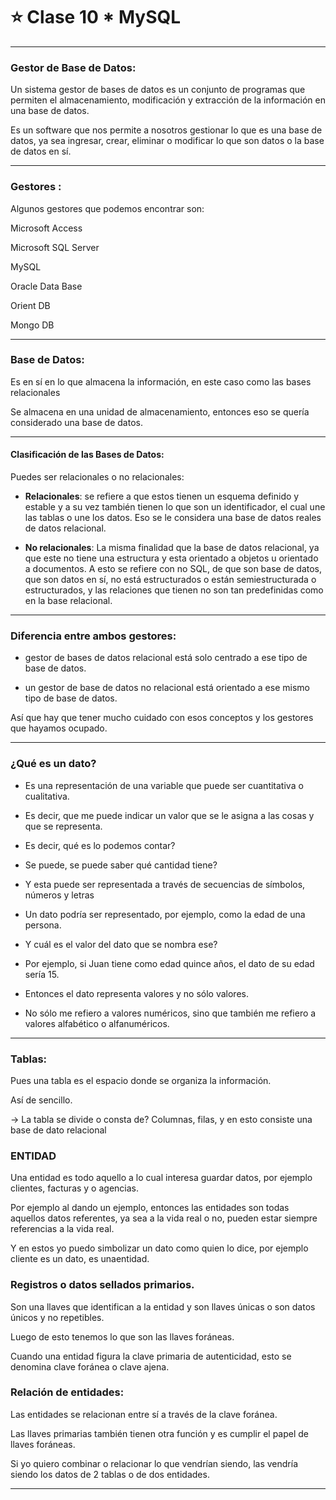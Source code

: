 # :star: Clase 10 * MySQL

---

### Gestor de Base de Datos:

Un sistema gestor de bases de datos es un conjunto de programas que permiten el almacenamiento, modificación​ y extracción de la información en una base de datos.

Es un software que nos permite a nosotros  gestionar lo que es una base de datos, ya sea ingresar, crear, eliminar o modificar lo que son datos o la base de datos en sí.

---

### Gestores :


Algunos gestores que podemos encontrar son:

 Microsoft Access 

 Microsoft SQL Server

MySQL

Oracle Data Base

Orient DB

Mongo DB

---

### Base de Datos:

Es en sí en lo que almacena la información, en este caso como las bases relacionales

Se almacena en una unidad de almacenamiento, entonces eso se quería considerado una base de datos.

---

#### Clasificación de las Bases de Datos:

Puedes ser relacionales o no relacionales:

- **Relacionales**: se refiere a que estos tienen un esquema definido y estable y a su vez también tienen lo que son un identificador, el cual une las tablas o une los datos. Eso se le considera una base de datos reales de datos relacional.

- **No relacionales**: La misma finalidad que la base de datos relacional, ya que este no tiene una estructura y esta orientado a objetos u orientado a documentos. A esto se refiere con no SQL, de que son base de datos, que son datos en sí, no está estructurados o están semiestructurada o  estructurados, y las relaciones que tienen no son tan predefinidas como en la base relacional.

---

### Diferencia entre ambos gestores:


- gestor de bases de datos relacional está solo centrado a ese tipo de base de datos.

- un gestor de base de datos no relacional está orientado a ese mismo tipo de base de datos.

Así que hay que tener mucho cuidado con esos conceptos y los gestores que hayamos ocupado.

---

### ¿Qué es un dato?

- Es una representación de una variable que puede ser cuantitativa o cualitativa.

- Es decir, que me puede indicar un valor que se le asigna a las cosas y que se representa.

- Es decir, qué es lo podemos contar?

- Se puede, se puede saber qué cantidad tiene?

- Y esta puede ser representada a través de secuencias de símbolos, números y letras

- Un dato podría ser representado, por ejemplo, como la edad de una persona.

- Y cuál es el valor del dato que se nombra ese?

- Por ejemplo, si Juan tiene como edad quince años, el dato de su edad sería 15.

- Entonces el dato representa valores y no sólo valores.

- No sólo me refiero a valores numéricos, sino que también me refiero a valores alfabético o alfanuméricos.

---

### Tablas:

Pues una tabla es el espacio donde se organiza la información.

Así de sencillo.

-> La tabla se divide o consta de? Columnas, filas, y en esto consiste  una base de dato relacional 

### ENTIDAD

Una entidad es todo aquello a lo cual interesa guardar datos, por ejemplo clientes, facturas y o agencias.

Por ejemplo al dando un ejemplo, entonces las entidades son todas aquellos datos referentes, ya sea a la vida real o no, pueden estar siempre referencias a la vida real.

Y en estos yo puedo simbolizar un dato como quien lo dice, por ejemplo cliente es un dato, es unaentidad.


### Registros o datos sellados primarios.


Son una llaves que identifican a la entidad y son llaves únicas o son datos únicos y no repetibles.

Luego de esto tenemos lo que son las llaves foráneas.

Cuando una entidad figura la clave primaria de autenticidad, esto se denomina clave foránea o clave ajena.

### Relación de entidades:

Las entidades se relacionan entre sí a través de la clave foránea.​

Las llaves primarias también tienen otra función y es cumplir el papel de llaves foráneas.

Si yo quiero combinar o relacionar lo que vendrían siendo, las vendría siendo los datos de 2 tablas o de dos entidades.

---

